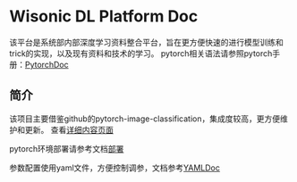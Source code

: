 # Wisonic DL Platform Doc

该平台是系统部内部深度学习资料整合平台，旨在更方便快速的进行模型训练和trick的实现，以及现有资料和技术的学习。
pytorch相关语法请参照pytorch手册：[PytorchDoc](https://pytorch.org/docs/stable/index.html)
## 简介

该项目主要借鉴github的pytorch-image-classification，集成度较高，更方便维护和更新。
查看[详细内容页面](content.md)

pytorch环境部署请参考文档[部署](./content/pytorchInstall.md)

参数配置使用yaml文件，方便控制调参，文档参考[YAMLDoc]()

